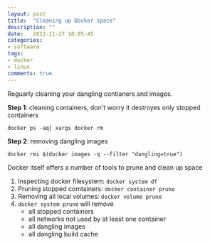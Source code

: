 ```yaml
---
layout: post
title:  "Cleaning up Docker space"
description: ""
date:   2022-11-27 10:05:45
categories:
- software
tags:
- docker
- linux
comments: true
---
```


Reguarly cleaning your dangling contianers and images. 

**Step 1**: cleaning containers, don't worry it destroyes only stopped containers

```
docker ps -aq| xargs docker rm
```

**Step 2**: removing dangling images 

```
docker rmi $(docker images -q --filter "dangling=true")
```


Docker itself offers a number of tools to prune and clean up space 

1. Inspecting docker filesystem: `docker system df` 
2. Pruning stopped comtainers: `docker container prune` 
3. Removing all local volumes: `docker volume prune` 
4. `docker system prune` will remove   
    - all stopped containers
    - all networks not used by at least one container
    - all dangling images
    - all dangling build cache


